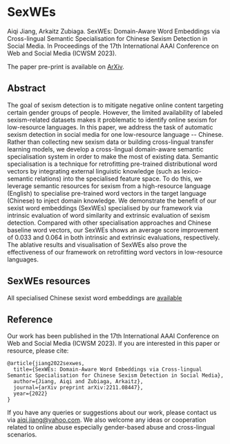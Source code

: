 # SexWEs

Aiqi Jiang, Arkaitz Zubiaga. SexWEs: Domain-Aware Word Embeddings via Cross-lingual Semantic Specialisation for Chinese Sexism Detection in Social Media. In Proceedings of the 17th International AAAI Conference on Web and Social Media (ICWSM 2023).

The paper pre-print is available on [ArXiv](https://arxiv.org/abs/2211.08447).

## Abstract

The goal of sexism detection is to mitigate negative online content targeting certain gender groups of people. However, the limited availability of labeled sexism-related datasets makes it problematic to identify online sexism for low-resource languages. In this paper, we address the task of automatic sexism detection in social media for one low-resource language -- Chinese. Rather than collecting new sexism data or building cross-lingual transfer learning models, we develop a cross-lingual domain-aware semantic specialisation system in order to make the most of existing data. Semantic specialisation is a technique for retrofitting pre-trained distributional word vectors by integrating external linguistic knowledge (such as lexico-semantic relations) into the specialised feature space. To do this, we leverage semantic resources for sexism from a high-resource language (English) to specialise pre-trained word vectors in the target language (Chinese) to inject domain knowledge. We demonstrate the benefit of our sexist word embeddings (SexWEs) specialised by our framework via intrinsic evaluation of word similarity and extrinsic evaluation of sexism detection.  Compared with other specialisation approaches and Chinese baseline word vectors, our SexWEs shows an average score improvement of 0.033 and 0.064 in both intrinsic and extrinsic evaluations, respectively. The ablative results and visualisation of SexWEs also prove the effectiveness of our framework on retrofitting word vectors in low-resource languages.

## SexWEs resources

All specialised Chinese sexist word embeddings are [available]()

## Reference

Our work has been published in the 17th International AAAI Conference on Web and Social Media (ICWSM 2023). If you are interested in this paper or resource, please cite: 

```
@article{jiang2022sexwes,
  title={SexWEs: Domain-Aware Word Embeddings via Cross-lingual Semantic Specialisation for Chinese Sexism Detection in Social Media},
  author={Jiang, Aiqi and Zubiaga, Arkaitz},
  journal={arXiv preprint arXiv:2211.08447},
  year={2022}
}
```

If you have any queries or suggestions about our work, please contact us via aiqi.jiang@yahoo.com. We also welcome any ideas or cooperation related to online abuse especially gender-based abuse and cross-lingual scenarios.
